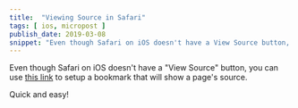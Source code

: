 ```yaml
---
title:  "Viewing Source in Safari"
tags: [ ios, micropost ]
publish_date: 2019-03-08
snippet: "Even though Safari on iOS doesn't have a View Source button, you can use this link to setup a bookmark that will show a page's source."
---
```


Even though Safari on iOS doesn't have a "View Source" button, you can use
[this link](http://osxdaily.com/2012/03/30/view-source-safari-ipad-iphone/) to
setup a bookmark that will show a page's source.

Quick and easy!
